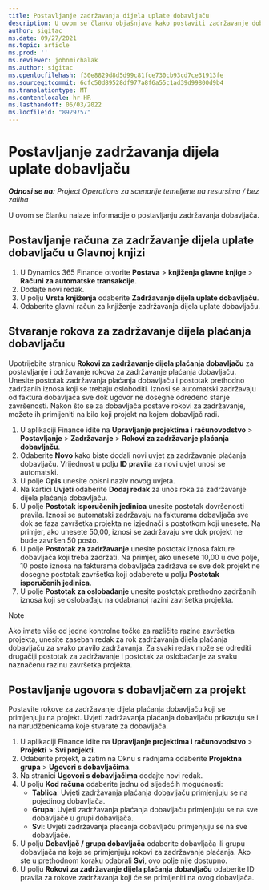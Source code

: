 ```yaml
---
title: Postavljanje zadržavanja dijela uplate dobavljaču
description: U ovom se članku objašnjava kako postaviti zadržavanje dobavljača.
author: sigitac
ms.date: 09/27/2021
ms.topic: article
ms.prod: ''
ms.reviewer: johnmichalak
ms.author: sigitac
ms.openlocfilehash: f30e8829d8d5d99c81fce730cb93cd7ce31913fe
ms.sourcegitcommit: 6cfc50d89528df977a8f6a55c1ad39d99800d9b4
ms.translationtype: MT
ms.contentlocale: hr-HR
ms.lasthandoff: 06/03/2022
ms.locfileid: "8929757"
---
```

# <a name="set-up-vendor-retention"></a>Postavljanje zadržavanja dijela uplate dobavljaču

_**Odnosi se na:** Project Operations za scenarije temeljene na resursima / bez zaliha_

U ovom se članku nalaze informacije o postavljanju zadržavanja dobavljača.

## <a name="set-up-a-vendor-retention-account-in-general-ledger"></a>Postavljanje računa za zadržavanje dijela uplate dobavljaču u Glavnoj knjizi

1. U Dynamics 365 Finance otvorite **Postava** > **knjiženja glavne knjige** > **Računi za automatske transakcije**.
2. Dodajte novi redak.
3. U polju **Vrsta knjiženja** odaberite **Zadržavanje dijela uplate dobavljaču**.
4. Odaberite glavni račun za knjiženje zadržavanja dijela uplate dobavljaču.

## <a name="create-vendor-retention-terms"></a>Stvaranje rokova za zadržavanje dijela plaćanja dobavljaču

Upotrijebite stranicu **Rokovi za zadržavanje dijela plaćanja dobavljaču** za postavljanje i održavanje rokova za zadržavanje plaćanja dobavljaču. Unesite postotak zadržavanja plaćanja dobavljaču i postotak prethodno zadržanih iznosa koji se trebaju osloboditi. Iznosi se automatski zadržavaju od faktura dobavljača sve dok ugovor ne dosegne određeno stanje završenosti. Nakon što se za dobavljača postave rokovi za zadržavanje, možete ih primijeniti na bilo koji projekt na kojem dobavljač radi.

1. U aplikaciji Finance idite na **Upravljanje projektima i računovodstvo** > **Postavljanje** > **Zadržavanje** > **Rokovi za zadržavanje plaćanja dobavljaču**.
2. Odaberite **Novo** kako biste dodali novi uvjet za zadržavanje plaćanja dobavljaču. Vrijednost u polju **ID pravila** za novi uvjet unosi se automatski. 
3. U polje **Opis** unesite opisni naziv novog uvjeta.
4. Na kartici **Uvjeti** odaberite **Dodaj redak** za unos roka za zadržavanje dijela plaćanja dobavljaču.
5. U polje **Postotak isporučenih jedinica** unesite postotak dovršenosti pravila. Iznosi se automatski zadržavaju na fakturama dobavljača sve dok se faza završetka projekta ne izjednači s postotkom koji unesete. Na primjer, ako unesete 50,00, iznosi se zadržavaju sve dok projekt ne bude završen 50 posto.
6. U polje **Postotak za zadržavanje** unesite postotak iznosa fakture dobavljača koji treba zadržati. Na primjer, ako unesete 10,00 u ovo polje, 10 posto iznosa na fakturama dobavljača zadržava se sve dok projekt ne dosegne postotak završetka koji odaberete u polju **Postotak isporučenih jedinica**.
7. U polje **Postotak za oslobađanje** unesite postotak prethodno zadržanih iznosa koji se oslobađaju na odabranoj razini završetka projekta.

> [!NOTE]
> Ako imate više od jedne kontrolne točke za različite razine završetka projekta, unesite zaseban redak za rok zadržavanja dijela plaćanja dobavljaču za svako pravilo zadržavanja. Za svaki redak može se odrediti drugačiji postotak za zadržavanje i postotak za oslobađanje za svaku naznačenu razinu završetka projekta.

## <a name="set-up-a-vendor-agreement-for-the-project"></a>Postavljanje ugovora s dobavljačem za projekt

Postavite rokove za zadržavanje dijela plaćanja dobavljaču koji se primjenjuju na projekt. Uvjeti zadržavanja plaćanja dobavljaču prikazuju se i na narudžbenicama koje stvarate za dobavljača.

1. U aplikaciji Finance idite na **Upravljanje projektima i računovodstvo** > **Projekti** > **Svi projekti**. 
2. Odaberite projekt, a zatim na Oknu s radnjama odaberite **Projektna grupa** > **Ugovori s dobavljačima**.
3. Na stranici **Ugovori s dobavljačima** dodajte novi redak.
4. U polju **Kod računa** odaberite jednu od sljedećih mogućnosti:
   - **Tablica**: Uvjeti zadržavanja plaćanja dobavljaču primjenjuju se na pojedinog dobavljača.
   - **Grupa**: Uvjeti zadržavanja plaćanja dobavljaču primjenjuju se na sve dobavljače u grupi dobavljača.
   - **Svi**: Uvjeti zadržavanja plaćanja dobavljaču primjenjuju se na sve dobavljače.
5. U polju **Dobavljač / grupa dobavljača** odaberite dobavljača ili grupu dobavljača na koje se primjenjuju rokovi za zadržavanje plaćanja. Ako ste u prethodnom koraku odabrali **Svi**, ovo polje nije dostupno.
6. U polju **Rokovi za zadržavanje dijela plaćanja dobavljaču** odaberite ID pravila za rokove zadržavanja koji će se primijeniti na ovog dobavljača.

